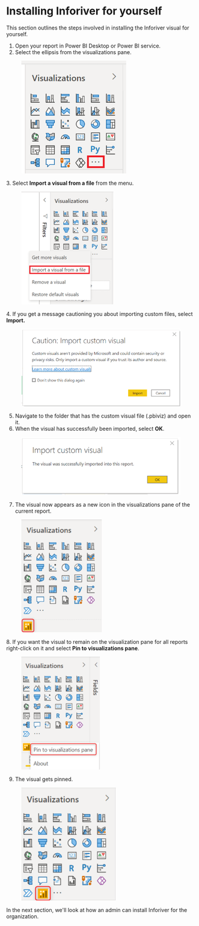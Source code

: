 # Installing Inforiver for yourself

This section outlines the steps involved in installing the Inforiver visual for yourself.

1. Open your report in Power BI Desktop or Power BI service.
2. Select the ellipsis from the visualizations pane.

<figure><img src="../../.gitbook/assets/image (516).png" alt=""><figcaption></figcaption></figure>

3\. Select **Import a visual from a file** from the menu.

<figure><img src="../../.gitbook/assets/image (2) (8).png" alt=""><figcaption></figcaption></figure>

4\. If you get a message cautioning you about importing custom files, select **Import.**

<figure><img src="../../.gitbook/assets/image (3) (8).png" alt=""><figcaption></figcaption></figure>

5. Navigate to the folder that has the custom visual file (.pbiviz) and open it.
6. When the visual has successfully been imported, select **OK**.

<figure><img src="../../.gitbook/assets/image (4) (6).png" alt=""><figcaption></figcaption></figure>

7. The visual now appears as a new icon in the visualizations pane of the current report.

<figure><img src="../../.gitbook/assets/image (5) (8).png" alt=""><figcaption></figcaption></figure>

8\. If you want the visual to remain on the visualization pane for all reports right-click on it and select **Pin to visualizations pane**.

<figure><img src="../../.gitbook/assets/image (6) (9).png" alt=""><figcaption></figcaption></figure>

9. The visual gets pinned.

<figure><img src="../../.gitbook/assets/image (7) (9).png" alt=""><figcaption></figcaption></figure>

In the next section, we'll look at how an admin can install Inforiver for the organization.

